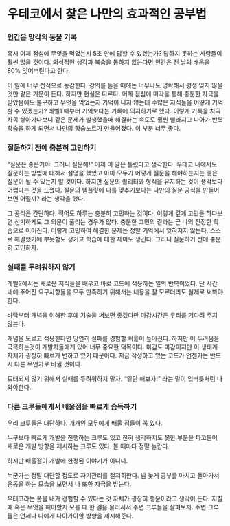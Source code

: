 # **우테코에서 찾은 나만의 효과적인 공부법**

### 인간은 망각의 동물 기록

혹시 어제 점심에 무엇을 먹었는지 5초 안에 답할 수 있겠는가? 답하지 못하는 사람들이 훨씬 많을 것이다. 의식적인 생각과 복습을 통하지 않는다면 인간은 전 날의 배움을 80% 잊어버린다고 한다.

이 말에 너무 전적으로 동감한다. 강의를 들을 때에는 너무나도 명확해서 평생 잊지 않을 것만 같은 기분이 든다. 하지만 현실은 다르다. 어제 점심에 미각을 통해 충분한 자극을 받았음에도 불구하고 무엇을 먹었는지 기억이 나지 않는데 수많은 지식들을 어떻게 기억할 수 있겠는가? 레벨1 때부터 기억보다는 기록에 의지하기로 했다. 이렇게 기록을 차곡 차곡 쌓아가다보니 같은 문제가 발생했을때 해결하는 속도도 훨씬 빨라지고 나아가 반복 학습을 하게 되면서 나만의 학습노트가 만들어졌다. 이 부분 너무 좋다. 

### 질문하기 전에 충분히 고민하기

“질문은 좋은거야. 그러니 질문해!” 이제 이 말은 틀렸다고 생각한다. 우테코 내에서도 질문하는 방법에 대해서 설명을 했었고 아마 모두가 어떻게 질문을 해야하는지는 좋은 질문이 될 수 있는지 알 것이다. 하지만 질문의 퀄리티와 형식을 유지하는 것이 생각보다 어렵다는 것을 느꼈다. 질문의 템플릿에 나를 맞추기보다는 나만의 질문 공식을 만들어보면 어떨까? 라는 생각을 했다.

그 공식은 간단하다. 적어도 하루는 충분히 고민하는 것이다. 이렇게 깊게 고민을 하다보면 신기하게도 그 의문이 풀리는 경우가 많다. 충분한 고민의 결과는 곧 나의 진정한 학습으로 이어진다. 이렇게 고민하여 해결한 문제는 정말 기억에서 잊혀지지 않는다. 스스로 해결했기에 뿌듯함도 생기고 학습에 대한 재미도 생긴다. 그러니 질문하기 전에 충분히 고민하자.

### 실패를 두려워하지 않기

레벨2에서는 새로운 지식들을 배우고 바로 코드에 적용하는 일의 반복이었다. 단 시간 내에 주어진 요구사항들을 모두 만족하기 위해서는 내용을 잘 모르더라도 실제로 써봐야한다. 

바닥부터 개념을 이해한 후에 기술을 써보면 좋겠다만 마감시간은 우리를 기다려 주지 않는다. 

개념을 모르고 적용한다면 당연히 실패를 경험할 확률이 높아진다. 하지만 이 두려움을 극복하는것이 개발자들에게 있어 너무 중요한 덕목이다. 마감도 마감이지만 이 생태계 자체가 굉장히 빠르게 변하고 있기 때문이다. 지금 작성하고 있는 코드가 언젠가는 반드시 다른 무언가로 바뀔 것이다. 

도태되지 않기 위해서 실패를 두려워하지 말자. “일단 해보자!” 라는 말이 입버릇처럼 나와야한다.

### 다른 크루들에게서 배울점을 빠르게 습득하기

우리 크루들은 대단하다. 개개인 모두에게 배울 점들이 꼭 있다. 

누구보다 빠르게 개발을 진행하는 크루도 있고 전혀 생각하지도 못한 부분을 파고들어 새로운 개발 방향을 제시하는 크루도 있다. 볼 때마다 정말 놀랍다.

하지만 배울점이 개발에 한정된 이야기가 아니다. 

누군가는 정말 대단할 정도로 자기관리를 철저히한다. 밤 늦게 공부를 마치고 돌아가서 운동을 하는 모습을 보면서 나 또한 자극을 받는다. 

우테코라는 풀을 내가 경험할 수 있다는 것 자체가 굉장히 행운이라고 생각이 든다. 지칠 때 혹은 무엇을 해야할지 모를 때 한 걸음 물러서서 주변 크루들을 살펴보자. 주변 크루들은 언제나 나에게 나아가야할 방향을 제시해준다.
